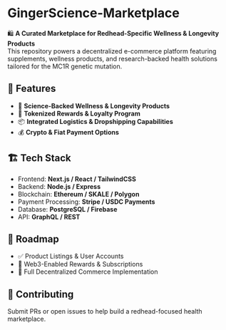 # GingerScience-Marketplace

🛍 **A Curated Marketplace for Redhead-Specific Wellness & Longevity Products**  
This repository powers a decentralized e-commerce platform featuring supplements, wellness products, and research-backed health solutions tailored for the MC1R genetic mutation.

## 🌟 Features
- 🏥 **Science-Backed Wellness & Longevity Products**
- 🔗 **Tokenized Rewards & Loyalty Program**
- 📦 **Integrated Logistics & Dropshipping Capabilities**
- 💰 **Crypto & Fiat Payment Options**

## 🏗 Tech Stack
- Frontend: **Next.js / React / TailwindCSS**
- Backend: **Node.js / Express**
- Blockchain: **Ethereum / SKALE / Polygon**
- Payment Processing: **Stripe / USDC Payments**
- Database: **PostgreSQL / Firebase**
- API: **GraphQL / REST**

## 📌 Roadmap
- ✅ Product Listings & User Accounts
- 🚧 Web3-Enabled Rewards & Subscriptions
- 🚀 Full Decentralized Commerce Implementation

## 🤝 Contributing
Submit PRs or open issues to help build a redhead-focused health marketplace.

